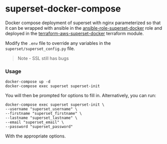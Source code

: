# superset-docker-compose

Docker compose deployment of superset with nginx parameterized so that it can be wrapped with ansible in the [ansible-role-superset-docker](https://github.com/insight-infrastructure/ansible-role-superset-docker) role and deployed in the [terraform-aws-superset-docker](https://github.com/insight-infrastructure/terraform-aws-superset-docker) terraform module. 

Modify the `.env` file to override any variables in the `superset/superset_config.py` file. 

> Note - SSL still has bugs 

### Usage

```shell script
docker-compose up -d
docker-compose exec superset superset-init
```

You will then be prompted for options to fill in.  Alternatively, you can run:

```shell script
docker-compose exec superset superset-init \
--username "superset_username" \
--firstname "superset_firstname" \
--lastname "superset_lastname" \
--email "superset_email" \
--password "superset_password"
```

With the appropriate options. 